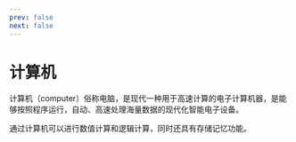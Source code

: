 ```yaml
---
prev: false
next: false
---
```


# 计算机

计算机（computer）俗称电脑，是现代一种用于高速计算的电子计算机器，是能够按照程序运行，自动、高速处理海量数据的现代化智能电子设备。

通过计算机可以进行数值计算和逻辑计算，同时还具有存储记忆功能。
